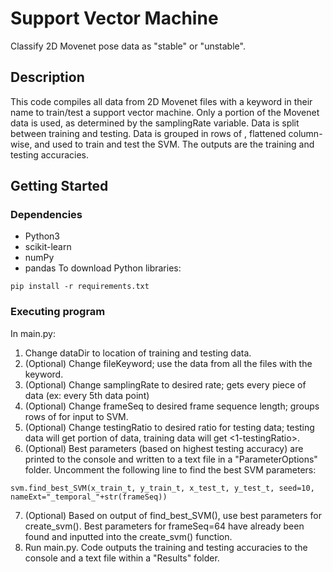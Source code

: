 # Support Vector Machine

Classify 2D Movenet pose data as "stable" or "unstable".

## Description

This code compiles all data from 2D Movenet files with a keyword in their name to train/test a support vector machine. Only a portion of the Movenet data is used, as determined by the samplingRate variable. Data is split between training and testing. Data is grouped in rows of <frameSeq>, flattened column-wise, and used to train and test the SVM. The outputs are the training and testing accuracies.

## Getting Started

### Dependencies

* Python3
* scikit-learn
* numPy
* pandas
To download Python libraries:
```
pip install -r requirements.txt
```

### Executing program
In main.py:
1. Change dataDir to location of training and testing data.
2. (Optional) Change fileKeyword; use the data from all the files with the keyword.
3. (Optional) Change samplingRate to desired rate; gets every <samplingRate> piece of data (ex: every 5th data point)
4. (Optional) Change frameSeq to desired frame sequence length; groups rows of <frameSeq> for input to SVM.
5. (Optional) Change testingRatio to desired ratio for testing data; testing data will get <testingRatio> portion of data, training data will get <1-testingRatio>.
6. (Optional) Best parameters (based on highest testing accuracy) are printed to the console and written to a text file in a "ParameterOptions" folder. Uncomment the following line to find the best SVM parameters:
```
svm.find_best_SVM(x_train_t, y_train_t, x_test_t, y_test_t, seed=10, nameExt="_temporal_"+str(frameSeq))
``` 
7. (Optional) Based on output of find_best_SVM(), use best parameters for create_svm(). Best parameters for frameSeq=64 have already been found and inputted into the create_svm() function. 
8. Run main.py. Code outputs the training and testing accuracies to the console and a text file within a "Results" folder. 
